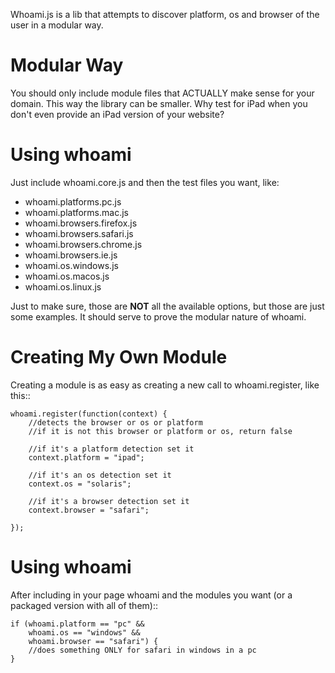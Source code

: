 Whoami.js is a lib that attempts to discover platform, os and browser of the
user in a modular way.

Modular Way
===========

You should only include module files that ACTUALLY make sense for your domain.
This way the library can be smaller. Why test for iPad when you don't even
provide an iPad version of your website?

Using whoami
============

Just include whoami.core.js and then the test files you want, like:

* whoami.platforms.pc.js
* whoami.platforms.mac.js
* whoami.browsers.firefox.js
* whoami.browsers.safari.js
* whoami.browsers.chrome.js
* whoami.browsers.ie.js
* whoami.os.windows.js
* whoami.os.macos.js
* whoami.os.linux.js

Just to make sure, those are **NOT** all the available options, but those are
just some examples. It should serve to prove the modular nature of whoami.

Creating My Own Module
======================

Creating a module is as easy as creating a new call to whoami.register, like
this::

    whoami.register(function(context) {
        //detects the browser or os or platform
        //if it is not this browser or platform or os, return false

        //if it's a platform detection set it
        context.platform = "ipad";

        //if it's an os detection set it
        context.os = "solaris";

        //if it's a browser detection set it
        context.browser = "safari";

    });

Using whoami
============

After including in your page whoami and the modules you want (or a packaged
version with all of them)::

    if (whoami.platform == "pc" && 
        whoami.os == "windows" && 
        whoami.browser == "safari") {
        //does something ONLY for safari in windows in a pc
    }

